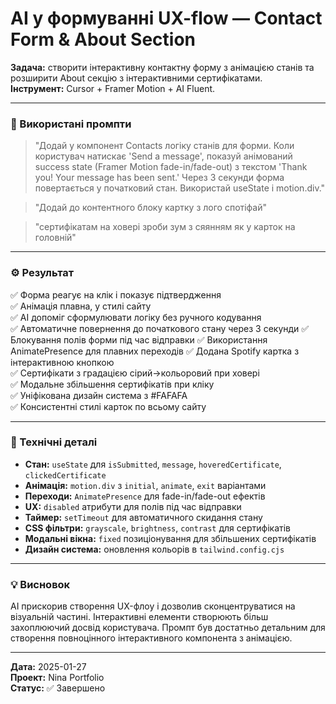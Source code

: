 # AI у формуванні UX-flow — Contact Form & About Section

**Задача:** створити інтерактивну контактну форму з анімацією станів та розширити About секцію з інтерактивними сертифікатами.  
**Інструмент:** Cursor + Framer Motion + AI Fluent.  

---

### 🧩 Використані промпти
> "Додай у компонент Contacts логіку станів для форми. Коли користувач натискає 'Send a message', показуй анімований success state (Framer Motion fade-in/fade-out) з текстом 'Thank you! Your message has been sent.' Через 3 секунди форма повертається у початковий стан. Використай useState і motion.div."

> "Додай до контентного блоку картку з лого спотіфай"

> "сертифікатам на ховері зроби зум з сяянням як у карток на головній"

---

### ⚙️ Результат
✅ Форма реагує на клік і показує підтвердження  
✅ Анімація плавна, у стилі сайту  
✅ AI допоміг сформулювати логіку без ручного кодування  
✅ Автоматичне повернення до початкового стану через 3 секунди
✅ Блокування полів форми під час відправки
✅ Використання AnimatePresence для плавних переходів
✅ Додана Spotify картка з інтерактивною кнопкою  
✅ Сертифікати з градацією сірий→кольоровий при ховері  
✅ Модальне збільшення сертифікатів при кліку  
✅ Уніфікована дизайн система з #FAFAFA  
✅ Консистентні стилі карток по всьому сайту  

---

### 🔧 Технічні деталі
- **Стан:** `useState` для `isSubmitted`, `message`, `hoveredCertificate`, `clickedCertificate`
- **Анімація:** `motion.div` з `initial`, `animate`, `exit` варіантами
- **Переходи:** `AnimatePresence` для fade-in/fade-out ефектів
- **UX:** `disabled` атрибути для полів під час відправки
- **Таймер:** `setTimeout` для автоматичного скидання стану
- **CSS фільтри:** `grayscale`, `brightness`, `contrast` для сертифікатів
- **Модальні вікна:** `fixed` позиціонування для збільшених сертифікатів
- **Дизайн система:** оновлення кольорів в `tailwind.config.cjs`

---

### 💡 Висновок
AI прискорив створення UX-флоу і дозволив сконцентруватися на візуальній частині. Інтерактивні елементи створюють більш захоплюючий досвід користувача. Промпт був достатньо детальним для створення повноцінного інтерактивного компонента з анімацією.

---

**Дата:** 2025-01-27  
**Проект:** Nina Portfolio  
**Статус:** ✅ Завершено

